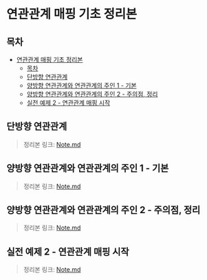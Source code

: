 # 연관관계 매핑 기초 정리본

## 목차
- [연관관계 매핑 기초 정리본](#연관관계-매핑-기초-정리본)
  - [목차](#목차)
  - [단방향 연관관계](#단방향-연관관계)
  - [양방향 연관관계와 연관관계의 주인 1 - 기본](#양방향-연관관계와-연관관계의-주인-1---기본)
  - [양방향 연관관계와 연관관계의 주인 2 - 주의점, 정리](#양방향-연관관계와-연관관계의-주인-2---주의점-정리)
  - [실전 예제 2 - 연관관계 매핑 시작](#실전-예제-2---연관관계-매핑-시작)


## 단방향 연관관계
> 정리본 링크: [Note.md](./Chapter%2001%20-%20단방향%20연관관계/Note.md)

## 양방향 연관관계와 연관관계의 주인 1 - 기본
> 정리본 링크: [Note.md](./Chapter%2002%20-%20양방향%20연관관계와%20연관관계의%20주인%201/Noete.md)

## 양방향 연관관계와 연관관계의 주인 2 - 주의점, 정리
> 정리본 링크: [Note.md](./Chapter%2003%20-%20양방향%20연관관계와%20연관관계의%20주인%202/Noete.md)

## 실전 예제 2 - 연관관계 매핑 시작
> 정리본 링크: [Note.md](./Chapter%2004%20-%20실전%20예제%202/Noete.md)